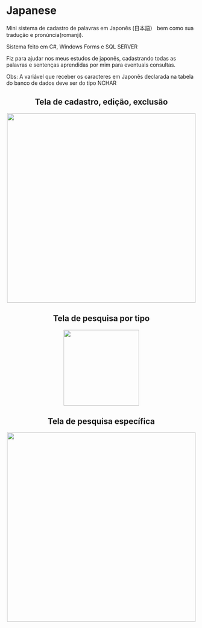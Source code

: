 # Japanese

Mini sistema de cadastro de palavras em Japonês (日本語） bem como sua tradução e pronúncia(romanji).

Sistema feito em C#, Windows Forms e SQL SERVER

Fiz para ajudar nos meus estudos de japonês, cadastrando todas as palavras e sentenças aprendidas por mim para eventuais consultas.

Obs: A variável que receber os caracteres em Japonês declarada na tabela do banco de dados deve ser do tipo NCHAR 

<span align="center">

##  Tela de cadastro, edição, exclusão

</span>


<div align="center">
<img src="https://user-images.githubusercontent.com/106406909/178809937-2c68a496-7a37-47cf-8178-9e17b3ded832.png" width="500px" />
</div>

<span align="center">

##  Tela de pesquisa por tipo

</span>

<div align="center">
<img src="https://user-images.githubusercontent.com/106406909/178809941-b6b59712-3032-477f-bf70-264e1ee2d065.png" width="200px" />
</div>

<span align="center">

##  Tela de pesquisa específica

</span>

<div align="center">
<img src="https://user-images.githubusercontent.com/106406909/178809943-cd610c40-cabe-4b50-9455-57865fe5158c.png" width="500px" />
</div>
